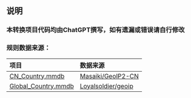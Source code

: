 说明
---

### 本转换项目代码均由ChatGPT撰写，如有遗漏或错误请自行修改

### 规则数据来源：

| 项目  | 数据来源  |
| :---- | :---- |
|[CN_Country.mmdb](https://github.com/Repcz/Tool/blob/X/GeoIP/CN_Country.mmdb) |[Masaiki/GeoIP2-CN](https://raw.githubusercontent.com/Masaiki/GeoIP2-CN/release/Country.mmdb)|
|[Global_Country.mmdb](https://github.com/Repcz/Tool/blob/X/GeoIP/CN_Country.mmdb) |[Loyalsoldier/geoip](https://raw.githubusercontent.com/Loyalsoldier/geoip/release/Country-without-asn.mmdb)|


